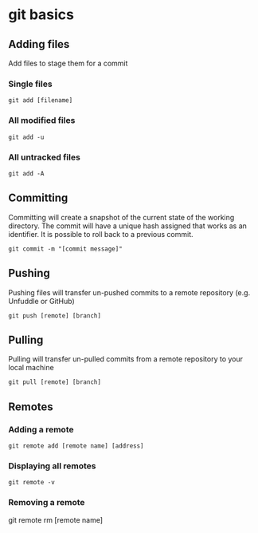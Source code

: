 # git basics

## Adding files
Add files to stage them for a commit

### Single files
```
git add [filename]
```

### All modified files
```
git add -u
```

### All untracked files
```
git add -A
```

## Committing
Committing will create a snapshot of the current state of the working directory. The commit will have a unique hash assigned that works as an identifier. It is possible to roll back to a previous commit.

```
git commit -m "[commit message]"
```

## Pushing
Pushing files will transfer un-pushed commits to a remote repository (e.g. Unfuddle or GitHub)

```
git push [remote] [branch]
```

## Pulling
Pulling will transfer un-pulled commits from a remote repository to your local machine

```
git pull [remote] [branch]
```

## Remotes

### Adding a remote

```
git remote add [remote name] [address]
```

### Displaying all remotes
```
git remote -v
```

### Removing a remote
git remote rm [remote name]


